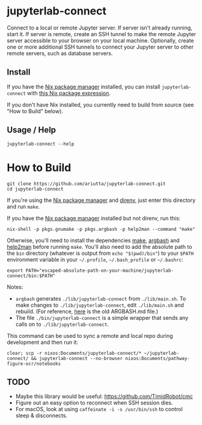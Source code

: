 # jupyterlab-connect

Connect to a local or remote Jupyter server. If server isn't already running, start it. If server is remote, create an SSH tunnel to make the remote Jupyter server accessible to your browser on your local machine. Optionally, create one or more additional SSH tunnels to connect your Jupyter server to other remote servers, such as database servers.

## Install

If you have the [Nix package manager](https://nixos.org/guides/nix-pills/why-you-should-give-it-a-try.html) installed, you can install `jupyterlab-connect` with [this Nix package expression](https://github.com/ariutta/mynixpkgs/blob/master/jupyterlab-connect/default.nix).

If you don't have Nix installed, you currently need to build from source (see "How to Build" below).

## Usage / Help

```
jupyterlab-connect --help
```

# How to Build

```
git clone https://github.com/ariutta/jupyterlab-connect.git
cd jupyterlab-connect
```

If you're using the [Nix package manager](https://nixos.org/guides/nix-pills/why-you-should-give-it-a-try.html) and [direnv](https://direnv.net/), just enter this directory and run `make`.

If you have the [Nix package manager](https://nixos.org/guides/nix-pills/why-you-should-give-it-a-try.html) installed but not direnv, run this:

```
nix-shell -p pkgs.gnumake -p pkgs.argbash -p help2man --command "make"
```

Otherwise, you'll need to install the dependencies [make](https://www.gnu.org/software/make/), [argbash](https://argbash.io/) and [help2man](https://www.gnu.org/software/help2man/) before running `make`. You'll also need to add the absolute path to the `bin` directory (whatever is output from `echo "$(pwd)/bin"`) to your `$PATH` environment variable in your `~/.profile`, `~/.bash_profile` or `~/.bashrc`:

```
export PATH="escaped-absolute-path-on-your-machine/jupyterlab-connect/bin:$PATH"
```

Notes:

- `argbash` generates `./lib/jupyterlab-connect` from `./lib/main.sh`. To make changes to `./lib/jupyterlab-connect`, edit `./lib/main.sh` and rebuild. (For reference, [here](https://github.com/ariutta/jupyterlab-connect/blob/b8c711c005f9e2ae2752312350a39c699f9679ae/ARGBASH.md) is the old ARGBASH.md file.)
- The file `./bin/jupyterlab-connect` is a simple wrapper that sends any calls on to `./lib/jupyterlab-connect`.

This command can be used to sync a remote and local repo during development and then run it:

```
clear; scp -r nixos:Documents/jupyterlab-connect/* ~/jupyterlab-connect/ && jupyterlab-connect --no-browser nixos:Documents/pathway-figure-ocr/notebooks
```

## TODO

- Maybe this library would be useful: https://github.com/TimidRobot/cmc
- Figure out an easy option to reconnect when SSH session dies.
- For macOS, look at using `caffeinate -i -s /usr/bin/ssh` to control sleep & disconnects.
